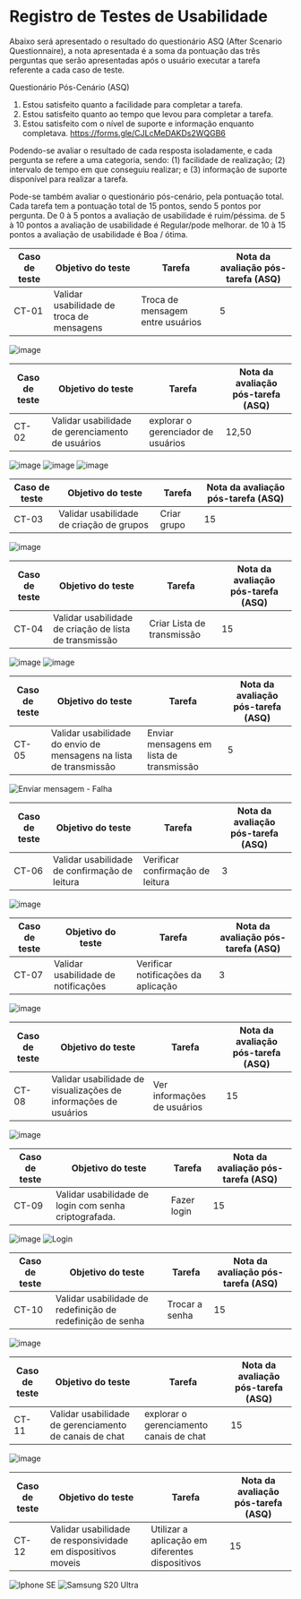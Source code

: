 # Registro de Testes de Usabilidade

Abaixo será apresentado o resultado do questionário ASQ (After Scenario Questionnaire), a nota apresentada é a soma da pontuação das três perguntas que serão apresentadas após o usuário executar a tarefa referente a cada caso de teste.

Questionário Pós-Cenário (ASQ)
1. Estou satisfeito quanto a facilidade para completar a tarefa.
2. Estou satisfeito quanto ao tempo que levou para completar a tarefa.
3. Estou satisfeito com o nível de suporte e informação enquanto completava.
https://forms.gle/CJLcMeDAKDs2WQGB6

Podendo-se avaliar o resultado de cada resposta isoladamente, e  cada pergunta se refere a uma categoria, sendo: 
(1) facilidade de realização; 
(2) intervalo de tempo em que conseguiu realizar;
e (3) informação de suporte disponível para realizar a tarefa.

Pode-se também avaliar o questionário pós-cenário, pela pontuação total. Cada tarefa tem a pontuação total de 15 pontos, sendo 5 pontos por pergunta.
De 0 à 5 pontos a avaliação de usabilidade é ruim/péssima.
de 5 à 10 pontos a avaliação de usabilidade é Regular/pode melhorar.
de 10 à 15 pontos a avaliação de usabilidade é Boa / ótima.

|Caso de teste | Objetivo do teste | Tarefa| Nota da avaliação pós-tarefa (ASQ)|
|------|-----------------------------------------|----|----|
|CT-01 | Validar usabilidade de troca de mensagens | Troca de mensagem entre usuários | 5 |
![image](https://github.com/ICEI-PUC-Minas-PMV-ADS/pmv-ads-2023-2-e3-proj-mov-t2-g5-2gather/assets/114435981/1d965ab1-2afe-415a-9b70-501953934b85)


|Caso de teste | Objetivo do teste | Tarefa| Nota da avaliação pós-tarefa (ASQ)|
|------|-----------------------------------------|----|----|
|CT-02 | Validar usabilidade de gerenciamento de usuários | explorar o gerenciador de usuários| 12,50 |

![image](https://github.com/ICEI-PUC-Minas-PMV-ADS/pmv-ads-2023-2-e3-proj-mov-t2-g5-2gather/assets/114435981/c3eba160-b408-4824-9705-74706a4d0e8d)
![image](https://github.com/ICEI-PUC-Minas-PMV-ADS/pmv-ads-2023-2-e3-proj-mov-t2-g5-2gather/assets/114435981/d5fc26cf-4786-494c-b5f3-6763848fbdf7)
![image](https://github.com/ICEI-PUC-Minas-PMV-ADS/pmv-ads-2023-2-e3-proj-mov-t2-g5-2gather/assets/114435981/5c797ba3-d9ef-4589-b876-b2506aca1df2)



|Caso de teste | Objetivo do teste | Tarefa| Nota da avaliação pós-tarefa (ASQ)|
|------|-----------------------------------------|----|----|
|CT-03 | Validar usabilidade de criação de grupos |  Criar grupo | 15 |

![image](https://github.com/ICEI-PUC-Minas-PMV-ADS/pmv-ads-2023-2-e3-proj-mov-t2-g5-2gather/assets/114435981/c7685a38-78db-4567-9642-2b87ba8a97bd)


|Caso de teste | Objetivo do teste | Tarefa| Nota da avaliação pós-tarefa (ASQ)|
|------|-----------------------------------------|----|----|
|CT-04 | Validar usabilidade de criação de lista de transmissão | Criar Lista de transmissão | 15 |

![image](https://github.com/ICEI-PUC-Minas-PMV-ADS/pmv-ads-2023-2-e3-proj-mov-t2-g5-2gather/assets/114435981/00689ed8-0cd4-4c21-a32a-a3e80ac6b999)
![image](https://github.com/ICEI-PUC-Minas-PMV-ADS/pmv-ads-2023-2-e3-proj-mov-t2-g5-2gather/assets/114435981/ddb51ff9-61f5-448b-ad07-3bb5bc32c106)



|Caso de teste | Objetivo do teste | Tarefa| Nota da avaliação pós-tarefa (ASQ)|
|------|-----------------------------------------|----|----|
|CT-05 | Validar usabilidade do envio de mensagens na lista de transmissão | Enviar mensagens em lista de transmissão| 5 |

![Enviar mensagem - Falha](https://github.com/ICEI-PUC-Minas-PMV-ADS/pmv-ads-2023-2-e3-proj-mov-t2-g5-2gather/assets/114435981/f07dc4e0-1150-4383-a388-2eceaa1a6ef7)


|Caso de teste | Objetivo do teste | Tarefa| Nota da avaliação pós-tarefa (ASQ)|
|------|-----------------------------------------|----|----|
|CT-06 | Validar usabilidade de confirmação de leitura | Verificar confirmação de leitura| 3 |

![image](https://github.com/ICEI-PUC-Minas-PMV-ADS/pmv-ads-2023-2-e3-proj-mov-t2-g5-2gather/assets/114435981/16ed276f-4d9f-4aa1-bddf-27f694883232)

|Caso de teste | Objetivo do teste | Tarefa| Nota da avaliação pós-tarefa (ASQ)|
|------|-----------------------------------------|----|----|
|CT-07 | Validar usabilidade de notificações | Verificar notificações da aplicação| 3 |

![image](https://github.com/ICEI-PUC-Minas-PMV-ADS/pmv-ads-2023-2-e3-proj-mov-t2-g5-2gather/assets/114435981/b76e22e2-d938-4535-ae5a-455fbd5eac0f)


|Caso de teste | Objetivo do teste | Tarefa| Nota da avaliação pós-tarefa (ASQ)|
|------|-----------------------------------------|----|----|
|CT-08 | Validar usabilidade de visualizações de informações de usuários | Ver informações de usuários| 15 |

![image](https://github.com/ICEI-PUC-Minas-PMV-ADS/pmv-ads-2023-2-e3-proj-mov-t2-g5-2gather/assets/114435981/607ca100-fff7-4185-abca-6029f9d6ed30)


|Caso de teste | Objetivo do teste | Tarefa| Nota da avaliação pós-tarefa (ASQ)|
|------|-----------------------------------------|----|----|
|CT-09 | Validar usabilidade de login com senha criptografada. | Fazer login | 15 |

![image](https://github.com/ICEI-PUC-Minas-PMV-ADS/pmv-ads-2023-2-e3-proj-mov-t2-g5-2gather/assets/114435981/f984e5d4-b751-4cb0-bad0-2067d532a20b)
![Login](https://github.com/ICEI-PUC-Minas-PMV-ADS/pmv-ads-2023-2-e3-proj-mov-t2-g5-2gather/assets/114435981/d328a685-751a-4626-8588-e47a9a79fba4)



|Caso de teste | Objetivo do teste | Tarefa| Nota da avaliação pós-tarefa (ASQ)|
|------|-----------------------------------------|----|----|
|CT-10 | Validar usabilidade de redefinição de redefinição de senha | Trocar a senha| 15 |

![image](https://github.com/ICEI-PUC-Minas-PMV-ADS/pmv-ads-2023-2-e3-proj-mov-t2-g5-2gather/assets/114435981/9feea489-fe80-4b24-a9d8-35d3e256c805)


|Caso de teste | Objetivo do teste | Tarefa| Nota da avaliação pós-tarefa (ASQ)|
|------|-----------------------------------------|----|----|
|CT-11 | Validar usabilidade de gerenciamento de canais de chat | explorar o gerenciamento canais de chat| 15 |

![image](https://github.com/ICEI-PUC-Minas-PMV-ADS/pmv-ads-2023-2-e3-proj-mov-t2-g5-2gather/assets/114435981/f1dc9bf5-c830-46a8-a313-f7e4344939a7)


|Caso de teste | Objetivo do teste | Tarefa| Nota da avaliação pós-tarefa (ASQ)|
|------|-----------------------------------------|----|----|
|CT-12 | Validar usabilidade de responsividade em dispositivos moveis |Utilizar a aplicação em diferentes dispositivos| 15 |

![Iphone SE](https://github.com/ICEI-PUC-Minas-PMV-ADS/pmv-ads-2023-2-e3-proj-mov-t2-g5-2gather/assets/114435981/069fc853-4f0b-47be-aa17-226ae4ae3723)
![Samsung S20 Ultra](https://github.com/ICEI-PUC-Minas-PMV-ADS/pmv-ads-2023-2-e3-proj-mov-t2-g5-2gather/assets/114435981/af811d4c-d06e-4d5c-930d-22d86de8c00b)
